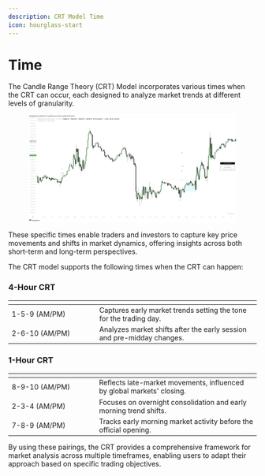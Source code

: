 ```yaml
---
description: CRT Model Time
icon: hourglass-start
---
```


# Time

The Candle Range Theory (CRT) Model incorporates various times when the CRT can occur, each designed to analyze market trends at different levels of granularity.

<figure><img src="../../.gitbook/assets/docs-crt-003.png" alt=""><figcaption></figcaption></figure>

These specific times enable traders and investors to capture key price movements and shifts in market dynamics, offering insights across both short-term and long-term perspectives.

The CRT model supports the following times when the CRT can happen:

### 4-Hour CRT

<table><thead><tr><th width="163.7265625"></th><th></th></tr></thead><tbody><tr><td>1-5-9 (AM/PM)</td><td>Captures early market trends setting the tone for the trading day.</td></tr><tr><td>2-6-10 (AM/PM)</td><td>Analyzes market shifts after the early session and pre-midday changes.</td></tr></tbody></table>

### 1-Hour CRT

<table><thead><tr><th width="163.234375"></th><th></th></tr></thead><tbody><tr><td>8-9-10 (AM/PM)</td><td>Reflects late-market movements, influenced by global markets' closing.</td></tr><tr><td>2-3-4 (AM/PM)</td><td>Focuses on overnight consolidation and early morning trend shifts.</td></tr><tr><td>7-8-9 (AM/PM)</td><td>Tracks early morning market activity before the official opening.</td></tr></tbody></table>

By using these pairings, the CRT provides a comprehensive framework for market analysis across multiple timeframes, enabling users to adapt their approach based on specific trading objectives.
